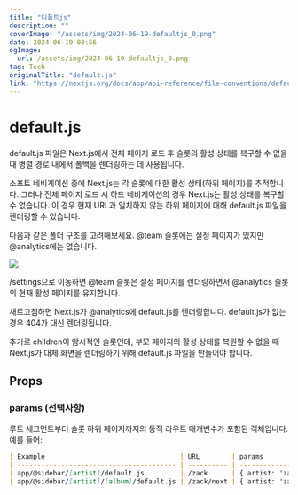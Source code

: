 ```yaml
---
title: "디폴트js"
description: ""
coverImage: "/assets/img/2024-06-19-defaultjs_0.png"
date: 2024-06-19 00:56
ogImage:
  url: /assets/img/2024-06-19-defaultjs_0.png
tag: Tech
originalTitle: "default.js"
link: "https://nextjs.org/docs/app/api-reference/file-conventions/default"
---
```


# default.js

default.js 파일은 Next.js에서 전체 페이지 로드 후 슬롯의 활성 상태를 복구할 수 없을 때 병렬 경로 내에서 폴백을 렌더링하는 데 사용됩니다.

소프트 네비게이션 중에 Next.js는 각 슬롯에 대한 활성 상태(하위 페이지)를 추적합니다. 그러나 전체 페이지 로드 시 하드 네비게이션의 경우 Next.js는 활성 상태를 복구할 수 없습니다. 이 경우 현재 URL과 일치하지 않는 하위 페이지에 대해 default.js 파일을 렌더링할 수 있습니다.

다음과 같은 폴더 구조를 고려해보세요. @team 슬롯에는 설정 페이지가 있지만 @analytics에는 없습니다.

<div class="content-ad"></div>

<img src="/assets/img2024-06-19-defaultjs_0.png" />

/settings으로 이동하면 @team 슬롯은 설정 페이지를 렌더링하면서 @analytics 슬롯의 현재 활성 페이지를 유지합니다.

새로고침하면 Next.js가 @analytics에 default.js를 렌더링합니다. default.js가 없는 경우 404가 대신 렌더링됩니다.

추가로 children이 암시적인 슬롯인데, 부모 페이지의 활성 상태를 복원할 수 없을 때 Next.js가 대체 화면을 렌더링하기 위해 default.js 파일을 만들어야 합니다.

<div class="content-ad"></div>

## Props

### params (선택사항)

루트 세그먼트부터 슬롯 하위 페이지까지의 동적 라우트 매개변수가 포함된 객체입니다. 예를 들어:

```markdown
| Example                                  | URL        | params                            |
| ---------------------------------------- | ---------- | --------------------------------- |
| app/@sidebar/[artist]/default.js         | /zack      | { artist: 'zack' }                |
| app/@sidebar/[artist]/[album]/default.js | /zack/next | { artist: 'zack', album: 'next' } |
```
